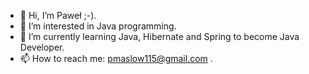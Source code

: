 - 👋 Hi, I’m Paweł ;-).
- 👀 I’m interested in Java programming.
- 🌱 I’m currently learning Java, Hibernate and Spring to become Java Developer.
- 📫 How to reach me: pmaslow115@gmail.com .

<!---
pawel778899/pawel778899 is a ✨ special ✨ repository because its `README.md` (this file) appears on your GitHub profile.
You can click the Preview link to take a look at your changes.
--->

